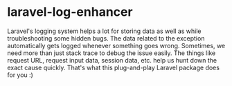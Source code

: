 # laravel-log-enhancer
Laravel's logging system helps a lot for storing data as well as while troubleshooting some hidden bugs. The data related to the exception automatically gets logged whenever something goes wrong.  Sometimes, we need more than just stack trace to debug the issue easily. The things like request URL, request input data, session data, etc. help us hunt down the exact cause quickly. That's what this plug-and-play Laravel package does for you :)
